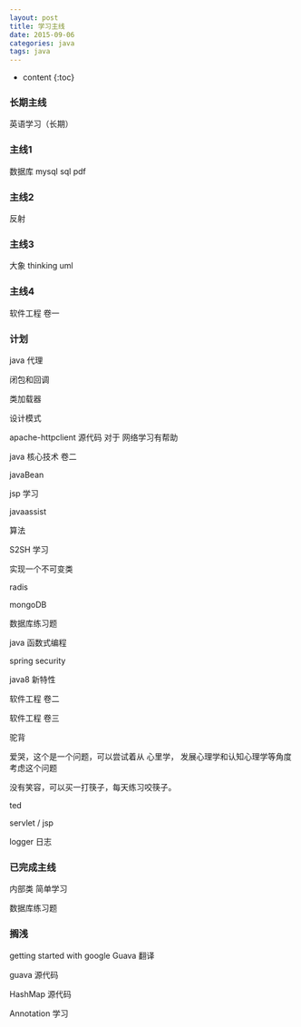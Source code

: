 ```yaml
---
layout: post
title: 学习主线
date: 2015-09-06
categories: java
tags: java
---
```


* content
{:toc}

### 长期主线
英语学习（长期） 

### 主线1
数据库 mysql sql pdf 

### 主线2
反射

### 主线3
大象 thinking uml

### 主线4
软件工程 卷一

### 计划

java 代理

闭包和回调

类加载器

设计模式

apache-httpclient 源代码 对于 网络学习有帮助

java 核心技术 卷二

javaBean 

jsp 学习

javaassist 

算法

S2SH 学习

实现一个不可变类

radis 

mongoDB

数据库练习题

java 函数式编程

spring security 

java8 新特性

软件工程 卷二

软件工程 卷三

驼背

爱哭，这个是一个问题，可以尝试着从 心里学， 发展心理学和认知心理学等角度考虑这个问题

没有笑容，可以买一打筷子，每天练习咬筷子。

ted

servlet / jsp

logger 日志

### 已完成主线
内部类 简单学习

数据库练习题

### 搁浅
getting started with google Guava 翻译

guava 源代码

HashMap 源代码

Annotation 学习